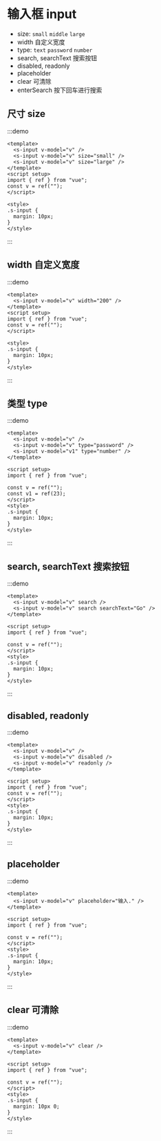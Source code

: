 # 输入框 input

- size: `small` `middle` `large`
- width 自定义宽度
- type: `text` `password` `number`
- search, searchText 搜索按钮
- disabled, readonly
- placeholder
- clear 可清除
- enterSearch 按下回车进行搜索

## 尺寸 size

:::demo

```vue
<template>
  <s-input v-model="v" />
  <s-input v-model="v" size="small" />
  <s-input v-model="v" size="large" />
</template>
<script setup>
import { ref } from "vue";
const v = ref("");
</script>

<style>
.s-input {
  margin: 10px;
}
</style>
```

:::

## width 自定义宽度

:::demo

```vue
<template>
  <s-input v-model="v" width="200" />
</template>
<script setup>
import { ref } from "vue";
const v = ref("");
</script>

<style>
.s-input {
  margin: 10px;
}
</style>
```

:::

## 类型 type

:::demo

```vue
<template>
  <s-input v-model="v" />
  <s-input v-model="v" type="password" />
  <s-input v-model="v1" type="number" />
</template>

<script setup>
import { ref } from "vue";

const v = ref("");
const v1 = ref(23);
</script>
<style>
.s-input {
  margin: 10px;
}
</style>
```

:::

## search, searchText 搜索按钮

:::demo

```vue
<template>
  <s-input v-model="v" search />
  <s-input v-model="v" search searchText="Go" />
</template>

<script setup>
import { ref } from "vue";

const v = ref("");
</script>
<style>
.s-input {
  margin: 10px;
}
</style>
```

:::

## disabled, readonly

:::demo

```vue
<template>
  <s-input v-model="v" />
  <s-input v-model="v" disabled />
  <s-input v-model="v" readonly />
</template>

<script setup>
import { ref } from "vue";
const v = ref("");
</script>
<style>
.s-input {
  margin: 10px;
}
</style>
```

:::

## placeholder

:::demo

```vue
<template>
  <s-input v-model="v" placeholder="输入." />
</template>

<script setup>
import { ref } from "vue";

const v = ref("");
</script>
<style>
.s-input {
  margin: 10px;
}
</style>
```

:::

## clear 可清除

:::demo

```vue
<template>
  <s-input v-model="v" clear />
</template>

<script setup>
import { ref } from "vue";

const v = ref("");
</script>
<style>
.s-input {
  margin: 10px 0;
}
</style>
```

:::
